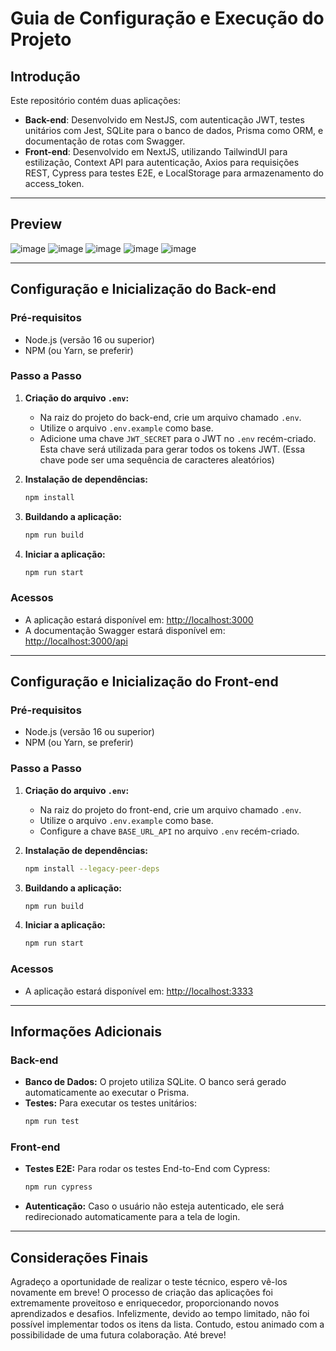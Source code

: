# Guia de Configuração e Execução do Projeto

## Introdução
Este repositório contém duas aplicações:
- **Back-end**: Desenvolvido em NestJS, com autenticação JWT, testes unitários com Jest, SQLite para o banco de dados, Prisma como ORM, e documentação de rotas com Swagger.
- **Front-end**: Desenvolvido em NextJS, utilizando TailwindUI para estilização, Context API para autenticação, Axios para requisições REST, Cypress para testes E2E, e LocalStorage para armazenamento do access_token.

---

## Preview

![image](https://github.com/user-attachments/assets/12048fbd-6d49-481e-b005-28a27cb6c1c1)
![image](https://github.com/user-attachments/assets/9db3465b-fcfa-4268-a93f-c42bd70f3603)
![image](https://github.com/user-attachments/assets/29299ab4-34b4-4fcd-8a31-7470dcd7f045)
![image](https://github.com/user-attachments/assets/40c862b4-5f2a-467f-aca2-56bcb00a4a0d)
![image](https://github.com/user-attachments/assets/9a5b7835-9881-4485-9977-6a731c30d703)

---

## Configuração e Inicialização do Back-end

### Pré-requisitos
- Node.js (versão 16 ou superior)
- NPM (ou Yarn, se preferir)

### Passo a Passo

1. **Criação do arquivo `.env`:**
   - Na raiz do projeto do back-end, crie um arquivo chamado `.env`.
   - Utilize o arquivo `.env.example` como base.
   - Adicione uma chave `JWT_SECRET` para o JWT no `.env` recém-criado. Esta chave será utilizada para gerar todos os tokens JWT. (Essa chave pode ser uma sequência de caracteres aleatórios)

2. **Instalação de dependências:**
   ```bash
   npm install
   ```

3. **Buildando a aplicação:**
   ```bash
   npm run build
   ```

4. **Iniciar a aplicação:**
   ```bash
   npm run start
   ```

### Acessos
- A aplicação estará disponível em: [http://localhost:3000](http://localhost:3000)
- A documentação Swagger estará disponível em: [http://localhost:3000/api](http://localhost:3000/api)

---

## Configuração e Inicialização do Front-end

### Pré-requisitos
- Node.js (versão 16 ou superior)
- NPM (ou Yarn, se preferir)

### Passo a Passo

1. **Criação do arquivo `.env`:**
   - Na raiz do projeto do front-end, crie um arquivo chamado `.env`.
   - Utilize o arquivo `.env.example` como base.
   - Configure a chave `BASE_URL_API` no arquivo `.env` recém-criado.

2. **Instalação de dependências:**
   ```bash
   npm install --legacy-peer-deps
   ```

3. **Buildando a aplicação:**
   ```bash
   npm run build
   ```

4. **Iniciar a aplicação:**
   ```bash
   npm run start
   ```

### Acessos
- A aplicação estará disponível em: [http://localhost:3333](http://localhost:3333)

---

## Informações Adicionais

### Back-end
- **Banco de Dados:** O projeto utiliza SQLite. O banco será gerado automaticamente ao executar o Prisma.
- **Testes:** Para executar os testes unitários:
  ```bash
  npm run test
  ```

### Front-end
- **Testes E2E:** Para rodar os testes End-to-End com Cypress:
  ```bash
  npm run cypress
  ```
- **Autenticação:** Caso o usuário não esteja autenticado, ele será redirecionado automaticamente para a tela de login.

---

<!-- ## Considerações Finais
*Agradeço a oportunidade de realizar o teste técnico, espero vê-los novamente em breve!* -->

## Considerações Finais
Agradeço a oportunidade de realizar o teste técnico, espero vê-los novamente em breve! O processo de criação das aplicações foi extremamente proveitoso e enriquecedor, proporcionando novos aprendizados e desafios. Infelizmente, devido ao tempo limitado, não foi possível implementar todos os itens da lista. Contudo, estou animado com a possibilidade de uma futura colaboração. Até breve!


